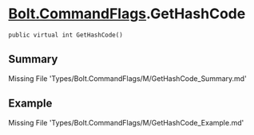 # [Bolt.CommandFlags](Types/Bolt.CommandFlags.md).GetHashCode
`public virtual int GetHashCode()`
## Summary
Missing File 'Types/Bolt.CommandFlags/M/GetHashCode_Summary.md'
## Example
Missing File 'Types/Bolt.CommandFlags/M/GetHashCode_Example.md'

